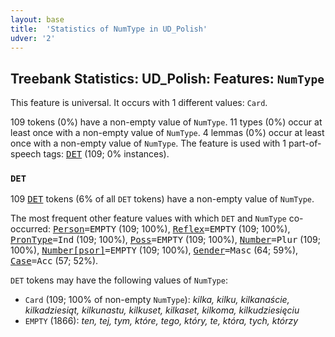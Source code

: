 ```yaml
---
layout: base
title:  'Statistics of NumType in UD_Polish'
udver: '2'
---
```


## Treebank Statistics: UD_Polish: Features: `NumType`

This feature is universal.
It occurs with 1 different values: `Card`.

109 tokens (0%) have a non-empty value of `NumType`.
11 types (0%) occur at least once with a non-empty value of `NumType`.
4 lemmas (0%) occur at least once with a non-empty value of `NumType`.
The feature is used with 1 part-of-speech tags: <tt><a href="pl-pos-DET.html">DET</a></tt> (109; 0% instances).

### `DET`

109 <tt><a href="pl-pos-DET.html">DET</a></tt> tokens (6% of all `DET` tokens) have a non-empty value of `NumType`.

The most frequent other feature values with which `DET` and `NumType` co-occurred: <tt><a href="pl-feat-Person.html">Person</a></tt><tt>=EMPTY</tt> (109; 100%), <tt><a href="pl-feat-Reflex.html">Reflex</a></tt><tt>=EMPTY</tt> (109; 100%), <tt><a href="pl-feat-PronType.html">PronType</a></tt><tt>=Ind</tt> (109; 100%), <tt><a href="pl-feat-Poss.html">Poss</a></tt><tt>=EMPTY</tt> (109; 100%), <tt><a href="pl-feat-Number.html">Number</a></tt><tt>=Plur</tt> (109; 100%), <tt><a href="pl-feat-Number-psor.html">Number[psor]</a></tt><tt>=EMPTY</tt> (109; 100%), <tt><a href="pl-feat-Gender.html">Gender</a></tt><tt>=Masc</tt> (64; 59%), <tt><a href="pl-feat-Case.html">Case</a></tt><tt>=Acc</tt> (57; 52%).

`DET` tokens may have the following values of `NumType`:

* `Card` (109; 100% of non-empty `NumType`): <em>kilka, kilku, kilkanaście, kilkadziesiąt, kilkunastu, kilkuset, kilkaset, kilkoma, kilkudziesięciu</em>
* `EMPTY` (1866): <em>ten, tej, tym, które, tego, który, te, która, tych, którzy</em>

